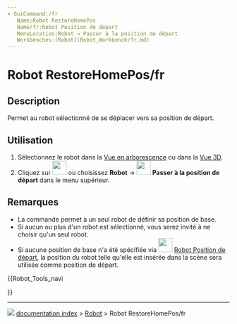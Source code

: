 ```yaml
---
- GuiCommand:/fr
   Name:Robot RestoreHomePos
   Name/fr:Robot Position de départ
   MenuLocation:Robot → Passer à la position de départ
   Workbenches:[Robot](Robot_Workbench/fr.md)
---
```


# Robot RestoreHomePos/fr

## Description

Permet au robot sélectionné de se déplacer vers sa position de départ.

## Utilisation

1.  Sélectionnez le robot dans la [Vue en arborescence](Tree_view/fr.md) ou dans la [Vue 3D](3D_view/fr.md).
2.  Cliquez sur <img alt="" src=images/Robot_RestoreHomePos.svg  style="width:32px;"> ou choisissez **Robot** → **<img src="images/Robot_RestoreHomePos.svg" width=32px> Passer à la position de départ** dans le menu supérieur.

## Remarques

-   La commande permet à un seul robot de définir sa position de base.
-   Si aucun ou plus d\'un robot est sélectionné, vous serez invité à ne choisir qu\'un seul robot.
-   Si aucune position de base n\'a été spécifiée via <img alt="" src=images/Robot_SetHomePos.svg  style="width:32px;"> [Robot Position de départ](Robot_SetHomePos/fr.md), la position du robot telle qu\'elle est insérée dans la scène sera utilisée comme position de départ.





{{Robot_Tools_navi

}}



---
![](images/Button_right.svg) [documentation index](../README.md) > [Robot](Robot_Workbench.md) > Robot RestoreHomePos/fr
